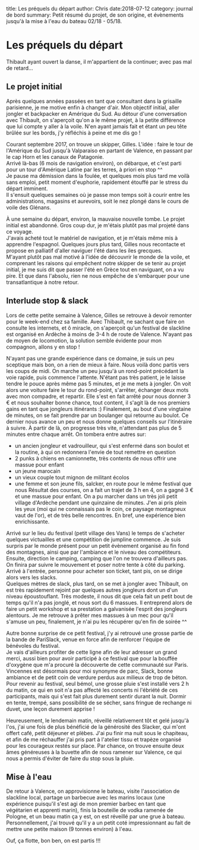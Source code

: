 title: Les préquels du départ
author: Chris
date:2018-07-12
category: journal de bord
summary: Petit résumé du projet, de son origine, et évènements jusqu'à la mise à l'eau du bateau 02/18 - 05/18.

# Les préquels du départ

Thibault ayant ouvert la danse, il m'appartient de la continuer; avec pas mal de retard...

## Le projet initial

Après quelques années passées en tant que consultant dans la grisaille parisienne, je me motive enfin à changer d'air.
Mon objectif initial, aller jongler et backpacker en Amérique du Sud. Au détour d'une conversation avec Thibault, on s'aperçoit qu'on a le même projet, à la petite différence que lui compte y aller à la voile. N'en ayant jamais fait et étant un peu tête brûlée sur les bords, j'y réfléchis à peine et me dis go !

Courant septembre 2017, on trouve un skipper, Gilles. L'idée : faire le tour de l'Amérique du Sud jusqu'à Valparaiso en partant de Valence, en passant par le cap Horn et les canaux de Patagonie.  
Arrivé là-bas (6 mois de navigation environ), on débarque, et c'est parti pour un tour d'Amérique Latine par les terres, à priori en stop ^^  
Je pause ma démission dans la foulée, et quelques mois plus tard me voilà sans emploi, petit moment d'euphorie, rapidement étouffé par le stress du départ imminent.  
Il s'ensuit quelques semaines où je passe mon temps soit à courir entre les administrations, magasins et aurevoirs, soit le nez plongé dans le cours de voile des Glénans.

À une semaine du départ, environ, la mauvaise nouvelle tombe. Le projet initial est abandonné. Gros coup dur, je m'étais plutôt pas mal projeté dans ce voyage.  
J'avais acheté tout le matériel de navigation, et je m'étais même mis à apprendre l'espagnol. Quelques jours plus tard, Gilles nous recontacte et propose en palliatif d'aller naviguer l'été dans les iles grecques.  
M'ayant plutôt pas mal motivé à l'idée de découvrir le monde de la voile, et comprenant les raisons qui empêchent notre skipper de se tenir au projet initial, je me suis dit que passer l'été en Grèce tout en naviguant, on a vu pire. Et que dans l'absolu, rien ne nous empêche de s'embarquer pour une transatlantique à notre retour.

## Interlude stop & slack

Lors de cette petite semaine à Valence, Gilles se retrouve à devoir remonter pour le week-end chez sa famille. Avec Thibault, ne sachant que faire on consulte les internets, et ô miracle, on s'aperçoit qu'un festival de slackline est organisé en Ardèche à moins de 3-4 h de route de Valence. N'ayant pas de moyen de locomotion, la solution semble évidente pour mon compagnon, allons y en stop !

N'ayant pas une grande expérience dans ce domaine, je suis un peu sceptique mais bon, on a rien de mieux à faire. Nous voilà donc partis vers les coups de midi. On marche un peu jusqu'à un rond-point précédant la voie rapide, puis commence l'attente. N'étant pas très patient, je le laisse tendre le pouce après même pas 5 minutes, et je me mets à jongler. On voit alors une voiture faire le tour du rond-point, s'arrêter, échanger deux mots avec mon compadre, et repartir. Elle s'est en fait arrêté pour nous donner 3 € et nous souhaiter bonne chance, tout content, il s'agit là de nos premiers gains en tant que jongleurs itinérants :)
Finalement, au bout d'une vingtaine de minutes, on se fait prendre par un boulanger qui retourne au boulot. Ce dernier nous avance un peu et nous donne quelques conseils sur l'itinéraire à suivre. À partir de là, on progresse très vite, n'attendant pas plus de 5 minutes entre chaque arrêt.
On tombera entre autres sur:
 * un ancien jongleur et vadrouilleur, qui s'est enfermé dans son boulot et la routine, à qui on redonnera l'envie de tout remettre en question
 * 2 punks à chiens en camionnette, très contents de nous offrir une massue pour enfant
 * un jeune marocain
 * un vieux couple tout mignon de militant écolos
 * une femme et son jeune fils, salcker, en route pour le même festival que nous
Résultat des courses, on a fait un trajet de 3 h en 4, on a gagné 3 € et une massue pour enfant. On a pu marcher dans un très joli petit village d'Ardèche pendant une quinzaine de minutes. J'en ai pris plein les yeux (moi qui ne connaissais pas le coin, ce paysage montagneux vaut de l'or), et de très belle rencontres. En bref, une expérience bien enrichissante.

Arrivé sur le lieu du festival (petit village des Vans) le temps de s'acheter quelques victuailles et une compétition de jumpline commence. Je suis surpris par le monde présent pour un petit évènement organisé au fin fond des montagnes, ainsi que par l'ambiance et le niveau des compétiteurs. Ensuite, direction le camping, camping que l'on ne trouvera d'ailleurs pas. On finira par suivre le mouvement et poser notre tente à côté du parking. Arrivé à l'entrée, personne pour acheter son ticket, tant pis, on se dirige alors vers les slacks.  
Quelques mètres de slack, plus tard, on se met à jongler avec Thibault, on est très rapidement rejoint par quelques autres jongleurs dont un d'un niveau époustouflant. Très modeste, il nous dit que cela fait un petit bout de temps qu'il n'a pas jonglé, et nous sort du 6 massues. Il entreprend alors de faire un petit workshop et sa prestation a galvanisée l'esprit des jongleurs alentours. Je me retrouve à prêter mes massues à un mec pour qu'il s'amuse un peu, finalement, je n'ai pu les récupérer qu'en fin de soirée ^^

Autre bonne surprise de ce petit festival, j'y ai retrouvé une grosse partie de la bande de PariSlack, venue en force afin de renforcer l'équipe de bénévoles du festival.  
Je vais d'ailleurs profiter de cette ligne afin de leur adresser un grand merci, aussi bien pour avoir participé à ce festival que pour la bouffée d'oxygène que m'a procuré la découverte de cette communauté sur Paris. Vincennes est désormais pour moi synonyme de parc, Slack, bonne ambiance et de petit coin de verdure perdus aux milieux de trop de béton.  
Pour revenir au festival, seul bémol, une grosse pluie s'est installé vers 2 h du matin, ce qui en soit n'a pas affecté les concerts ni l'ébriété de ces participants, mais qui s'est fait plus durement sentir durant la nuit. Dormir en tente, trempé, sans possibilité de se sécher, sans fringue de rechange ni duvet, une leçon durement apprise !

Heureusement, le lendemain matin, réveillé relativement tôt et gelé jusqu'à l'os, j'ai une fois de plus bénéficié de la générosité des Slacker, qui m'ont offert café, petit déjeuner et plèbes. J'ai pu finir ma nuit sous le chapiteau, et afin de me réchauffer j'ai pris part à l'atelier tissu et trapèze organisé pour les courageux restés sur place. 
Par chance, on trouve ensuite deux âmes généreuses à la buvette afin de nous ramener sur Valence, ce qui nous a permis d'éviter de faire du stop sous la pluie.

## Mise à l'eau

De retour à Valence, on approvisionne le bateau, visite l'association de slackline local, partage un barbecue avec les marins locaux (une expérience puisqu'il s'est agi de mon premier barbec en tant que végétarien et apprenti marin), finis la bouteille de vodka ramenée de Pologne, et un beau matin ça y est, on est réveillé par une grue à bateau.
Personnellement, j'ai trouvé qu'il y a un petit coté impressionnant au fait de mettre une petite maison (9 tonnes environ) à l'eau.

Ouf, ça flotte, bon ben, on est partis !!!
